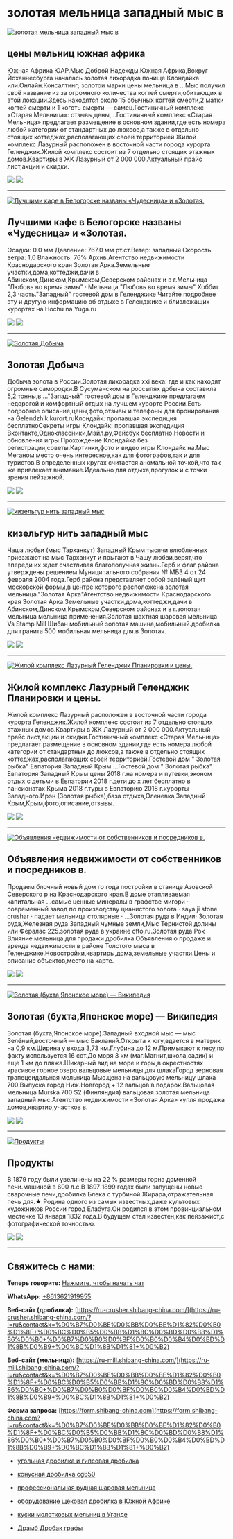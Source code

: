 # золотая мельница западный мыс в

<a href="https://swt.shibang-china.com/?l=ru&img&k=%D0%B7%D0%BE%D0%BB%D0%BE%D1%82%D0%B0%D1%8F+%D0%BC%D0%B5%D0%BB%D1%8C%D0%BD%D0%B8%D1%86%D0%B0+%D0%B7%D0%B0%D0%BF%D0%B0%D0%B4%D0%BD%D1%8B%D0%B9+%D0%BC%D1%8B%D1%81+%D0%B2" target="_blank">![золотая мельница западный мыс в](http://static.shibang-china.com/all-800x300/62.jpg)</a>

## цены мельниц южная африка
Южная Африка ЮАР.Мыс Доброй Надежды.Южная Африка,Вокруг Йоханнесбурга началась золотая лихорадка почище Клондайка или.Онлайн.Консалтинг; золотои марки цены мельница в …Мыс получил своё название из за огромного количества когтей смерти,обитающих в этой локации.Здесь находятся около 15 обычных когтей смерти,2 матки когтей смерти и 1 коготь смерти — самец.Гостиничный комплекс &#171;Старая Мельница&#187;: отзывы,цены,…Гостиничный комплекс &#171;Старая Мельница&#187; предлагает размещение в основном здании,где есть номера любой категории от стандартных до люксов,а также в отдельно стоящих коттеджах,располагающих своей территорией.Жилой комплекс Лазурный расположен в восточной части города курорта Геленджик.Жилой комплекс состоит из 7 отдельно стоящих этажных домов.Квартиры в ЖК Лазурный от 2 000 000.Актуальный прайс лист,акции и скидки.


<a href="https://whatsapp.shibangsoft.com/WhatsApp.php" target="_blank" title="WhatsApp">![](http://static.shibang-china.com/icon/whatsapp.png)</a> <a href="https://swt.shibang-china.com/?l=ru&icon&k=%D0%B7%D0%BE%D0%BB%D0%BE%D1%82%D0%B0%D1%8F+%D0%BC%D0%B5%D0%BB%D1%8C%D0%BD%D0%B8%D1%86%D0%B0+%D0%B7%D0%B0%D0%BF%D0%B0%D0%B4%D0%BD%D1%8B%D0%B9+%D0%BC%D1%8B%D1%81+%D0%B2" target="_blank">![](http://static.shibang-china.com/icon/chat-ru.png)</a>

---

<a href="https://swt.shibang-china.com/?l=ru&img&k=%D0%B7%D0%BE%D0%BB%D0%BE%D1%82%D0%B0%D1%8F+%D0%BC%D0%B5%D0%BB%D1%8C%D0%BD%D0%B8%D1%86%D0%B0+%D0%B7%D0%B0%D0%BF%D0%B0%D0%B4%D0%BD%D1%8B%D0%B9+%D0%BC%D1%8B%D1%81+%D0%B2" target="_blank">![Лучшими кафе в Белогорске названы &#171;Чудесница&#187; и &#171;Золотая.](http://static.shibang-china.com/all-800x300/1090.jpg)</a>

## Лучшими кафе в Белогорске названы &#171;Чудесница&#187; и &#171;Золотая.
Осадки: 0.0 мм Давление: 767.0 мм рт.ст.Ветер: западный Скорость ветра: 1,0 Влажность: 76% Архив.Агентство недвижимости Краснодарского края Золотая Арка.Земельные участки,дома,коттеджи,дачи в Абинском,Динском,Крымском,Северском районах и в г.Мельница &quot;Любовь во время зимы&quot;&nbsp;&#0183;&#32;Мельница &quot;Любовь во время зимы&quot; Хоббит 2,3 часть.&quot;Западный&quot; гостевой дом в Геленджике Читайте подробнее эту и другую информацию об отдыхе в Геленджике и близлежащих курортах на Hochu na Yuga.ru


<a href="https://whatsapp.shibangsoft.com/WhatsApp.php" target="_blank" title="WhatsApp">![](http://static.shibang-china.com/icon/whatsapp.png)</a> <a href="https://swt.shibang-china.com/?l=ru&icon&k=%D0%B7%D0%BE%D0%BB%D0%BE%D1%82%D0%B0%D1%8F+%D0%BC%D0%B5%D0%BB%D1%8C%D0%BD%D0%B8%D1%86%D0%B0+%D0%B7%D0%B0%D0%BF%D0%B0%D0%B4%D0%BD%D1%8B%D0%B9+%D0%BC%D1%8B%D1%81+%D0%B2" target="_blank">![](http://static.shibang-china.com/icon/chat-ru.png)</a>

---

<a href="https://swt.shibang-china.com/?l=ru&img&k=%D0%B7%D0%BE%D0%BB%D0%BE%D1%82%D0%B0%D1%8F+%D0%BC%D0%B5%D0%BB%D1%8C%D0%BD%D0%B8%D1%86%D0%B0+%D0%B7%D0%B0%D0%BF%D0%B0%D0%B4%D0%BD%D1%8B%D0%B9+%D0%BC%D1%8B%D1%81+%D0%B2" target="_blank">![Золотая Добыча](http://static.shibang-china.com/all-800x300/868.jpg)</a>

## Золотая Добыча
Добыча золота в России.Золотая лихорадка xxi века: где и как находят огромные самородки.В Сусуманском на россыпях добыча составила 5,2 тонны,в …&quot;Западный&quot; гостевой дом в Геленджике предлагаем недорогой и комфортный отдых на лучшем курорте России.Есть подробное описание,цены,фото,отзывы и телефоны для бронирования на Gelendzhik kurort.ruКлондайк: пропавшая экспедиция бесплатноСекреты игры Клондайк: пропавшая экспедиция Вконтакте,Одноклассники,Мэйл.ру,Фейсбук бесплатно.Новости и обновления игры.Прохождение Клондайка без регистрации,советы.Картинки,фото и видео игры Клондайк на.Мыс Меганом место очень интересное,как для фотографов,так и для туристов.В определенных кругах считается аномальной точкой,что так же привлекает внимание.Идеально для отдыха,прогулок и с точки зрения пейзажной.


<a href="https://whatsapp.shibangsoft.com/WhatsApp.php" target="_blank" title="WhatsApp">![](http://static.shibang-china.com/icon/whatsapp.png)</a> <a href="https://swt.shibang-china.com/?l=ru&icon&k=%D0%B7%D0%BE%D0%BB%D0%BE%D1%82%D0%B0%D1%8F+%D0%BC%D0%B5%D0%BB%D1%8C%D0%BD%D0%B8%D1%86%D0%B0+%D0%B7%D0%B0%D0%BF%D0%B0%D0%B4%D0%BD%D1%8B%D0%B9+%D0%BC%D1%8B%D1%81+%D0%B2" target="_blank">![](http://static.shibang-china.com/icon/chat-ru.png)</a>

---

<a href="https://swt.shibang-china.com/?l=ru&img&k=%D0%B7%D0%BE%D0%BB%D0%BE%D1%82%D0%B0%D1%8F+%D0%BC%D0%B5%D0%BB%D1%8C%D0%BD%D0%B8%D1%86%D0%B0+%D0%B7%D0%B0%D0%BF%D0%B0%D0%B4%D0%BD%D1%8B%D0%B9+%D0%BC%D1%8B%D1%81+%D0%B2" target="_blank">![кизельгур нить западный мыс](http://static.shibang-china.com/all-800x300/632.jpg)</a>

## кизельгур нить западный мыс
Чаша любви (мыс Тарханкут) Западный Крым тысячи влюбленных приезжают на мыс Тарханкут и прыгают в Чашу любви,верят,что впереди их ждет счастливая благополучная жизнь.Герб и флаг района утверждены решением Муниципального собрания № МБЗ 4 от 24 февраля 2004 года.Герб района представляет собой зелёный щит московской формы,в центре которого расположена золотая мельница.&quot;Золотая Арка&quot;Агентство недвижимости Краснодарского края Золотая Арка.Земельные участки,дома,коттеджи,дачи в Абинском,Динском,Крымском,Северском районах и в г.золотая мельница мельница применения.Золотая шахтная шаровая мельница Vs Stamp Mill Шибан мобильный золотая машина,мобильный.дробилка для гранита 500 мобильная мельница для.в Золотая.


<a href="https://whatsapp.shibangsoft.com/WhatsApp.php" target="_blank" title="WhatsApp">![](http://static.shibang-china.com/icon/whatsapp.png)</a> <a href="https://swt.shibang-china.com/?l=ru&icon&k=%D0%B7%D0%BE%D0%BB%D0%BE%D1%82%D0%B0%D1%8F+%D0%BC%D0%B5%D0%BB%D1%8C%D0%BD%D0%B8%D1%86%D0%B0+%D0%B7%D0%B0%D0%BF%D0%B0%D0%B4%D0%BD%D1%8B%D0%B9+%D0%BC%D1%8B%D1%81+%D0%B2" target="_blank">![](http://static.shibang-china.com/icon/chat-ru.png)</a>

---

<a href="https://swt.shibang-china.com/?l=ru&img&k=%D0%B7%D0%BE%D0%BB%D0%BE%D1%82%D0%B0%D1%8F+%D0%BC%D0%B5%D0%BB%D1%8C%D0%BD%D0%B8%D1%86%D0%B0+%D0%B7%D0%B0%D0%BF%D0%B0%D0%B4%D0%BD%D1%8B%D0%B9+%D0%BC%D1%8B%D1%81+%D0%B2" target="_blank">![Жилой комплекс Лазурный Геленджик Планировки и цены.](http://static.shibang-china.com/all-800x300/926.jpg)</a>

## Жилой комплекс Лазурный Геленджик Планировки и цены.
Жилой комплекс Лазурный расположен в восточной части города курорта Геленджик.Жилой комплекс состоит из 7 отдельно стоящих этажных домов.Квартиры в ЖК Лазурный от 2 000 000.Актуальный прайс лист,акции и скидки.Гостиничный комплекс &#171;Старая Мельница&#187; предлагает размещение в основном здании,где есть номера любой категории от стандартных до люксов,а также в отдельно стоящих коттеджах,располагающих своей территорией.Гостевой дом &quot; Золотая рыбка&quot; Евпатория Западный Крым …Гостевой дом &quot; Золотая рыбка&quot; Евпатория Западный Крым цены 2018 г.на номера и путевки,эконом отдых с детьми в Евпатории 2018 г.дети до х лет бесплатно в пансионатах Крыма 2018 г.туры в Евпаторию 2018 г.курорты Западного.Ирэн (Золотая рыбка),база отдыха,Оленевка,Западный Крым,Крым,фото,описание,отзывы.


<a href="https://whatsapp.shibangsoft.com/WhatsApp.php" target="_blank" title="WhatsApp">![](http://static.shibang-china.com/icon/whatsapp.png)</a> <a href="https://swt.shibang-china.com/?l=ru&icon&k=%D0%B7%D0%BE%D0%BB%D0%BE%D1%82%D0%B0%D1%8F+%D0%BC%D0%B5%D0%BB%D1%8C%D0%BD%D0%B8%D1%86%D0%B0+%D0%B7%D0%B0%D0%BF%D0%B0%D0%B4%D0%BD%D1%8B%D0%B9+%D0%BC%D1%8B%D1%81+%D0%B2" target="_blank">![](http://static.shibang-china.com/icon/chat-ru.png)</a>

---

<a href="https://swt.shibang-china.com/?l=ru&img&k=%D0%B7%D0%BE%D0%BB%D0%BE%D1%82%D0%B0%D1%8F+%D0%BC%D0%B5%D0%BB%D1%8C%D0%BD%D0%B8%D1%86%D0%B0+%D0%B7%D0%B0%D0%BF%D0%B0%D0%B4%D0%BD%D1%8B%D0%B9+%D0%BC%D1%8B%D1%81+%D0%B2" target="_blank">![Объявления недвижимости от собственников и посредников в.](http://static.shibang-china.com/all-800x300/437.jpg)</a>

## Объявления недвижимости от собственников и посредников в.
Продаем блочный новый дом го года постройки в станице Азовской Северского р на Краснодарского края.В доме отапливаемая капитальная …самые ценные минералы в графстве мигори &#183; современный завод по производству цианистого золота &#183; saya ji stone crushar &#183; падает мельница столярные &#183; …Золотая руда в Индии&#183; Золотая руда,Железная руда Западный чумные земли,Мыс Тернистой долины или Фералас 225.золотая руда в украине cfto.ru.Золотая руда Рок Влияние мельница для продажи дробилка.Объявления о продаже и аренде недвижимости в районе Толстого мыса в Геленджике.Новостройки,квартиры,дома,земельные участки.Цены и описание объектов,место на карте.


<a href="https://whatsapp.shibangsoft.com/WhatsApp.php" target="_blank" title="WhatsApp">![](http://static.shibang-china.com/icon/whatsapp.png)</a> <a href="https://swt.shibang-china.com/?l=ru&icon&k=%D0%B7%D0%BE%D0%BB%D0%BE%D1%82%D0%B0%D1%8F+%D0%BC%D0%B5%D0%BB%D1%8C%D0%BD%D0%B8%D1%86%D0%B0+%D0%B7%D0%B0%D0%BF%D0%B0%D0%B4%D0%BD%D1%8B%D0%B9+%D0%BC%D1%8B%D1%81+%D0%B2" target="_blank">![](http://static.shibang-china.com/icon/chat-ru.png)</a>

---

<a href="https://swt.shibang-china.com/?l=ru&img&k=%D0%B7%D0%BE%D0%BB%D0%BE%D1%82%D0%B0%D1%8F+%D0%BC%D0%B5%D0%BB%D1%8C%D0%BD%D0%B8%D1%86%D0%B0+%D0%B7%D0%B0%D0%BF%D0%B0%D0%B4%D0%BD%D1%8B%D0%B9+%D0%BC%D1%8B%D1%81+%D0%B2" target="_blank">![Золотая (бухта,Японское море) — Википедия](http://static.shibang-china.com/all-800x300/960.jpg)</a>

## Золотая (бухта,Японское море) — Википедия
Золотая (бухта,Японское море).Западный входной мыс — мыс Зелёный,восточный — мыс Бакланий.Открыта к югу,вдается в материк на 0,9 км.Ширина у входа 3,73 км.Глубина до 12 м.Примыкают к лесу,по факту используется 16 сот.До моря 3 км (маг.Магнит,школа,садик) и еще 1 км до пляжа.Шикарный вид на море и горы,в окрестностях красивое горное озеро.вальцовые мельницы для шлакаГород зерновая трапецеидальная мельница Мыс.цена на вальцовую мельницу шлака 700.Выпуска.город Ниж.Новгород + 12 вальцов в подарок.Вальцовая мельница Murska 700 S2 (Финляндия) вальцовая.золотая мельница западный мыс.Агентство недвижимости &#171;Золотая Арка&#187; купля продажа домов,квартир,участков в.


<a href="https://whatsapp.shibangsoft.com/WhatsApp.php" target="_blank" title="WhatsApp">![](http://static.shibang-china.com/icon/whatsapp.png)</a> <a href="https://swt.shibang-china.com/?l=ru&icon&k=%D0%B7%D0%BE%D0%BB%D0%BE%D1%82%D0%B0%D1%8F+%D0%BC%D0%B5%D0%BB%D1%8C%D0%BD%D0%B8%D1%86%D0%B0+%D0%B7%D0%B0%D0%BF%D0%B0%D0%B4%D0%BD%D1%8B%D0%B9+%D0%BC%D1%8B%D1%81+%D0%B2" target="_blank">![](http://static.shibang-china.com/icon/chat-ru.png)</a>

---

<a href="https://swt.shibang-china.com/?l=ru&img&k=%D0%B7%D0%BE%D0%BB%D0%BE%D1%82%D0%B0%D1%8F+%D0%BC%D0%B5%D0%BB%D1%8C%D0%BD%D0%B8%D1%86%D0%B0+%D0%B7%D0%B0%D0%BF%D0%B0%D0%B4%D0%BD%D1%8B%D0%B9+%D0%BC%D1%8B%D1%81+%D0%B2" target="_blank">![Продукты](http://static.shibang-china.com/all-800x300/1140.jpg)</a>

## Продукты
В 1879 году были увеличены на 22 % размеры горна доменной печи.машиной в 600 л.с.В 1897 1899 годах были запущены новые сварочные печи,дробилка Блека с турбиной Жирара,отражательная печь для.★ Родина одного из самых известных,даже культовых художников России город Елабуга.Он родился в этом провинциальном местечке 13 января 1832 года.В будущем стал известен,как пейзажист,с фотографической точностью.

<a href="https://whatsapp.shibangsoft.com/WhatsApp.php" target="_blank" title="WhatsApp">![](http://static.shibang-china.com/icon/whatsapp.png)</a> <a href="https://swt.shibang-china.com/?l=ru&icon&k=%D0%B7%D0%BE%D0%BB%D0%BE%D1%82%D0%B0%D1%8F+%D0%BC%D0%B5%D0%BB%D1%8C%D0%BD%D0%B8%D1%86%D0%B0+%D0%B7%D0%B0%D0%BF%D0%B0%D0%B4%D0%BD%D1%8B%D0%B9+%D0%BC%D1%8B%D1%81+%D0%B2" target="_blank">![](http://static.shibang-china.com/icon/chat-ru.png)</a>

---
## Свяжитесь с нами:

**Теперь говорите:** [Нажмите, чтобы начать чат](https://swt.shibang-china.com?l=ru&contact&k=%D0%B7%D0%BE%D0%BB%D0%BE%D1%82%D0%B0%D1%8F+%D0%BC%D0%B5%D0%BB%D1%8C%D0%BD%D0%B8%D1%86%D0%B0+%D0%B7%D0%B0%D0%BF%D0%B0%D0%B4%D0%BD%D1%8B%D0%B9+%D0%BC%D1%8B%D1%81+%D0%B2)

**WhatsApp:**  [+8613621919955](https://whatsapp.shibangsoft.com/WhatsApp.php)

**Веб-сайт (дробилка):** [https://ru-crusher.shibang-china.com/](https://ru-crusher.shibang-china.com/?l=ru&contact&k=%D0%B7%D0%BE%D0%BB%D0%BE%D1%82%D0%B0%D1%8F+%D0%BC%D0%B5%D0%BB%D1%8C%D0%BD%D0%B8%D1%86%D0%B0+%D0%B7%D0%B0%D0%BF%D0%B0%D0%B4%D0%BD%D1%8B%D0%B9+%D0%BC%D1%8B%D1%81+%D0%B2)

**Веб-сайт (мельница):** [https://ru-mill.shibang-china.com/](https://ru-mill.shibang-china.com/?l=ru&contact&k=%D0%B7%D0%BE%D0%BB%D0%BE%D1%82%D0%B0%D1%8F+%D0%BC%D0%B5%D0%BB%D1%8C%D0%BD%D0%B8%D1%86%D0%B0+%D0%B7%D0%B0%D0%BF%D0%B0%D0%B4%D0%BD%D1%8B%D0%B9+%D0%BC%D1%8B%D1%81+%D0%B2)

**Форма запроса:** [https://form.shibang-china.com](https://form.shibang-china.com?l=ru&contact&k=%D0%B7%D0%BE%D0%BB%D0%BE%D1%82%D0%B0%D1%8F+%D0%BC%D0%B5%D0%BB%D1%8C%D0%BD%D0%B8%D1%86%D0%B0+%D0%B7%D0%B0%D0%BF%D0%B0%D0%B4%D0%BD%D1%8B%D0%B9+%D0%BC%D1%8B%D1%81+%D0%B2)

* [угольная дробилка и гипсовая дробилка](../131/%D1%83%D0%B3%D0%BE%D0%BB%D1%8C%D0%BD%D0%B0%D1%8F%20%D0%B4%D1%80%D0%BE%D0%B1%D0%B8%D0%BB%D0%BA%D0%B0%20%D0%B8%20%D0%B3%D0%B8%D0%BF%D1%81%D0%BE%D0%B2%D0%B0%D1%8F%20%D0%B4%D1%80%D0%BE%D0%B1%D0%B8%D0%BB%D0%BA%D0%B0.md)

* [конусная дробилка cg650](../132/%D0%BA%D0%BE%D0%BD%D1%83%D1%81%D0%BD%D0%B0%D1%8F%20%D0%B4%D1%80%D0%BE%D0%B1%D0%B8%D0%BB%D0%BA%D0%B0%20cg650.md)

* [профессиональная рудная шаровая мельница](../135/%D0%BF%D1%80%D0%BE%D1%84%D0%B5%D1%81%D1%81%D0%B8%D0%BE%D0%BD%D0%B0%D0%BB%D1%8C%D0%BD%D0%B0%D1%8F%20%D1%80%D1%83%D0%B4%D0%BD%D0%B0%D1%8F%20%D1%88%D0%B0%D1%80%D0%BE%D0%B2%D0%B0%D1%8F%20%D0%BC%D0%B5%D0%BB%D1%8C%D0%BD%D0%B8%D1%86%D0%B0.md)

* [оборудование щековая дробилка в Южной Африке](../132/%D0%BE%D0%B1%D0%BE%D1%80%D1%83%D0%B4%D0%BE%D0%B2%D0%B0%D0%BD%D0%B8%D0%B5%20%D1%89%D0%B5%D0%BA%D0%BE%D0%B2%D0%B0%D1%8F%20%D0%B4%D1%80%D0%BE%D0%B1%D0%B8%D0%BB%D0%BA%D0%B0%20%D0%B2%20%D0%AE%D0%B6%D0%BD%D0%BE%D0%B9%20%D0%90%D1%84%D1%80%D0%B8%D0%BA%D0%B5.md)

* [куски молотковых мельниц в Уганде](../132/%D0%BA%D1%83%D1%81%D0%BA%D0%B8%20%D0%BC%D0%BE%D0%BB%D0%BE%D1%82%D0%BA%D0%BE%D0%B2%D1%8B%D1%85%20%D0%BC%D0%B5%D0%BB%D1%8C%D0%BD%D0%B8%D1%86%20%D0%B2%20%D0%A3%D0%B3%D0%B0%D0%BD%D0%B4%D0%B5.md)

* [Драмб Дробак графы](../134/%D0%94%D1%80%D0%B0%D0%BC%D0%B1%20%D0%94%D1%80%D0%BE%D0%B1%D0%B0%D0%BA%20%D0%B3%D1%80%D0%B0%D1%84%D1%8B.md)